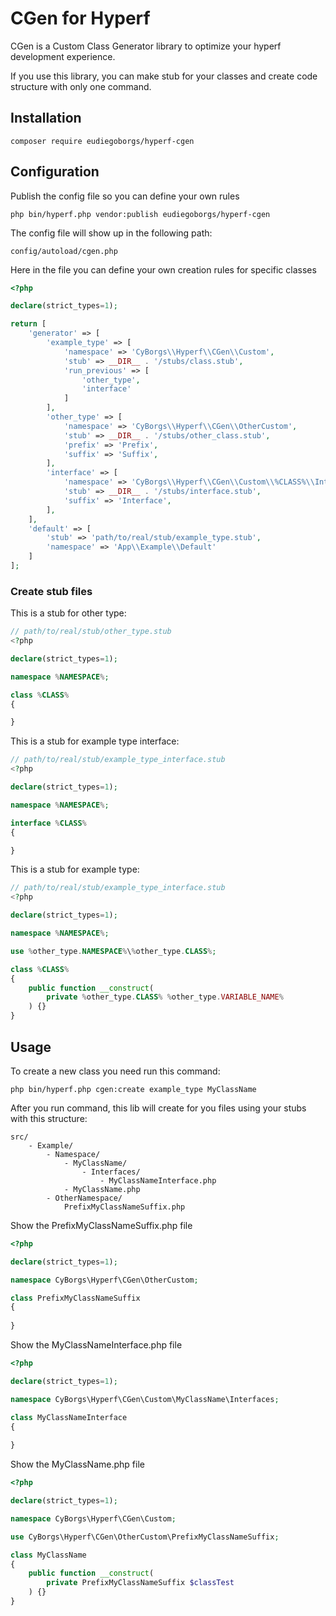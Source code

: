 # CGen for Hyperf 

CGen is a Custom Class Generator library to optimize your hyperf development experience. 

If you use this library, you can make stub for your classes and create code structure with only one command.

## Installation

```
composer require eudiegoborgs/hyperf-cgen
```

## Configuration 

Publish the config file so you can define your own rules
``` 
php bin/hyperf.php vendor:publish eudiegoborgs/hyperf-cgen
```

The config file will show up in the following path:

``` 
config/autoload/cgen.php
```

Here in the file you can define your own creation rules for specific classes

```php
<?php

declare(strict_types=1);

return [
    'generator' => [
        'example_type' => [
            'namespace' => 'CyBorgs\\Hyperf\\CGen\\Custom',
            'stub' => __DIR__ . '/stubs/class.stub',
            'run_previous' => [
                'other_type',
                'interface'
            ]
        ],
        'other_type' => [
            'namespace' => 'CyBorgs\\Hyperf\\CGen\\OtherCustom',
            'stub' => __DIR__ . '/stubs/other_class.stub',
            'prefix' => 'Prefix',
            'suffix' => 'Suffix',
        ],
        'interface' => [
            'namespace' => 'CyBorgs\\Hyperf\\CGen\\Custom\\%CLASS%\\Interfaces',
            'stub' => __DIR__ . '/stubs/interface.stub',
            'suffix' => 'Interface',
        ],
    ],
    'default' => [
        'stub' => 'path/to/real/stub/example_type.stub',
        'namespace' => 'App\\Example\\Default'
    ]
];

```

### Create stub files

This is a stub for other type:

```php
// path/to/real/stub/other_type.stub
<?php

declare(strict_types=1);

namespace %NAMESPACE%;

class %CLASS%
{

}
```


This is a stub for example type interface:

```php
// path/to/real/stub/example_type_interface.stub
<?php

declare(strict_types=1);

namespace %NAMESPACE%;

interface %CLASS%
{

}
```

This is a stub for example type:

```php
// path/to/real/stub/example_type_interface.stub
<?php

declare(strict_types=1);

namespace %NAMESPACE%;

use %other_type.NAMESPACE%\%other_type.CLASS%;

class %CLASS%
{
    public function __construct(
        private %other_type.CLASS% %other_type.VARIABLE_NAME%
    ) {}
}
```

## Usage

To create a new class you need run this command:
``` 
php bin/hyperf.php cgen:create example_type MyClassName 
```

After you run command, this lib will create for you files using your stubs with this structure:

``` 
src/
    - Example/
        - Namespace/
            - MyClassName/
                - Interfaces/
                    - MyClassNameInterface.php
            - MyClassName.php
        - OtherNamespace/
            PrefixMyClassNameSuffix.php
```

Show the PrefixMyClassNameSuffix.php file
```php
<?php

declare(strict_types=1);

namespace CyBorgs\Hyperf\CGen\OtherCustom;

class PrefixMyClassNameSuffix
{
    
}
```

Show the MyClassNameInterface.php file
```php
<?php

declare(strict_types=1);

namespace CyBorgs\Hyperf\CGen\Custom\MyClassName\Interfaces;

class MyClassNameInterface
{
    
}
```

Show the MyClassName.php file
```php
<?php

declare(strict_types=1);

namespace CyBorgs\Hyperf\CGen\Custom;

use CyBorgs\Hyperf\CGen\OtherCustom\PrefixMyClassNameSuffix;

class MyClassName
{
    public function __construct(
        private PrefixMyClassNameSuffix $classTest
    ) {}
}
```
